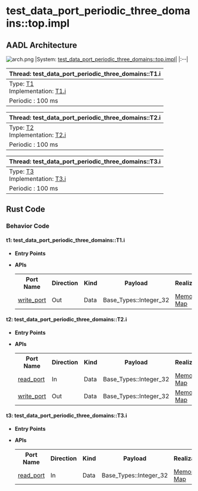 # test_data_port_periodic_three_domains::top.impl

## AADL Architecture
![arch.png](../../aadl/diagrams/arch.png)
|System: [test_data_port_periodic_three_domains::top.impl]()|
|:--|

|Thread: test_data_port_periodic_three_domains::T1.i |
|:--|
|Type: [T1](../../aadl/test_data_port_periodic_three_domains.aadl#L14-L22)<br>Implementation: [T1.i](../../aadl/test_data_port_periodic_three_domains.aadl#L23-L25)|
|Periodic : 100 ms|

|Thread: test_data_port_periodic_three_domains::T2.i |
|:--|
|Type: [T2](../../aadl/test_data_port_periodic_three_domains.aadl#L47-L56)<br>Implementation: [T2.i](../../aadl/test_data_port_periodic_three_domains.aadl#L57-L59)|
|Periodic : 100 ms|

|Thread: test_data_port_periodic_three_domains::T3.i |
|:--|
|Type: [T3](../../aadl/test_data_port_periodic_three_domains.aadl#L84-L92)<br>Implementation: [T3.i](../../aadl/test_data_port_periodic_three_domains.aadl#L93-L95)|
|Periodic : 100 ms|


## Rust Code


### Behavior Code
#### t1: test_data_port_periodic_three_domains::T1.i

 - **Entry Points**



- **APIs**

    <table>
    <tr><th>Port Name</th><th>Direction</th><th>Kind</th><th>Payload</th><th>Realizations</th></tr>
    <tr><td><a title='Model' href='../../aadl/test_data_port_periodic_three_domains.aadl#L17-L17'>write_port</a></td>
        <td>Out</td><td>Data</td>
        <td>Base_Types::Integer_32</td><td><a title='Memory Map' href='microkit.system#L19-L23'>Memory Map</a></td></tr>
    </table>


#### t2: test_data_port_periodic_three_domains::T2.i

 - **Entry Points**



- **APIs**

    <table>
    <tr><th>Port Name</th><th>Direction</th><th>Kind</th><th>Payload</th><th>Realizations</th></tr>
    <tr><td><a title='Model' href='../../aadl/test_data_port_periodic_three_domains.aadl#L50-L50'>read_port</a></td>
        <td>In</td><td>Data</td>
        <td>Base_Types::Integer_32</td><td><a title='Memory Map' href='microkit.system#L37-L41'>Memory Map</a></td></tr>
    <tr><td><a title='Model' href='../../aadl/test_data_port_periodic_three_domains.aadl#L51-L51'>write_port</a></td>
        <td>Out</td><td>Data</td>
        <td>Base_Types::Integer_32</td><td><a title='Memory Map' href='microkit.system#L42-L46'>Memory Map</a></td></tr>
    </table>


#### t3: test_data_port_periodic_three_domains::T3.i

 - **Entry Points**



- **APIs**

    <table>
    <tr><th>Port Name</th><th>Direction</th><th>Kind</th><th>Payload</th><th>Realizations</th></tr>
    <tr><td><a title='Model' href='../../aadl/test_data_port_periodic_three_domains.aadl#L87-L87'>read_port</a></td>
        <td>In</td><td>Data</td>
        <td>Base_Types::Integer_32</td><td><a title='Memory Map' href='microkit.system#L60-L64'>Memory Map</a></td></tr>
    </table>

